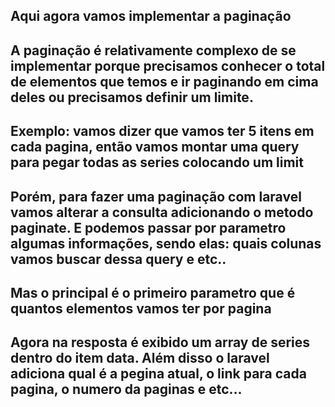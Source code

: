 ## Aqui agora vamos implementar a paginação
## A paginação é relativamente complexo de se implementar porque precisamos conhecer o total de elementos que temos e ir paginando em cima deles ou precisamos definir um limite.
## Exemplo: vamos dizer que vamos ter 5 itens em cada pagina, então vamos montar uma query para pegar todas as series colocando um limit 

## Porém, para fazer uma paginação com laravel vamos alterar a consulta adicionando o metodo paginate. E podemos passar por parametro algumas informações, sendo elas: quais colunas vamos buscar dessa query e etc..
## Mas o principal é o primeiro parametro que é quantos elementos vamos ter por pagina

## Agora na resposta é exibido um array de series dentro do item data. Além disso o laravel adiciona qual é a pegina atual, o link para cada pagina, o numero da paginas e etc...